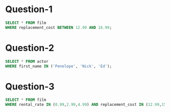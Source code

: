 # Question-1
```SQL
SELECT * FROM film
WHERE replacement_cost BETWEEN 12.99 AND 16.99;
```
# Question-2
```SQL
SELECT * FROM actor
WHERE first_name IN ('Penelope', 'Nick', 'Ed');
```
# Question-3
```SQL
SELECT * FROM film
WHERE rental_rate IN (0.99,2.99,4.99) AND replacement_cost IN (12.99,15.99,28.99);
```